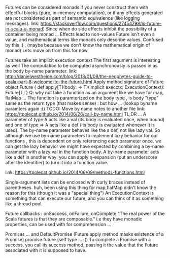Futures can be considered monads if you never construct them with effectful blocks (pure, in-memory computation), or if any effects generated are not considered as part of semantic equivalence (like logging messages). 
link: https://stackoverflow.com/questions/27454798/is-future-in-scala-a-monad)
Since when do side effects inhibit the possibility of a container being monad ...
Effects lead to non-values
Future isn't even a value, and mathematical terms like monads only describe values.
Confused by this :( , (maybe becasue we don't know the mathematical origin of monad)
Lets move on from this for now

Futures take an implicit execution context
The first argument is interesting as well
The computation to be computed asynchronously is passed in as the body by-name parameter. 
link: http://danielwestheide.com/blog/2013/01/09/the-neophytes-guide-to-scala-part-8-welcome-to-the-future.html
Apply method signature of Future 
object Future {
  def apply[T](body: => T)(implicit execctx: ExecutionContext): Future[T]
}
Q: why not take a function as an argument like we have for map, flatMap ...
The function is paramterized on the body type , is body "type" same as the return type (that makes sense) : but how ... (lookup byname paramters again :()
TODO: Move by name notes to another file
link: https://tpolecat.github.io/2014/06/26/call-by-name.html
TL;DR … A parameter of type A acts like a val (its body is evaluated once, when bound) and one of type => A acts like a def (its body is evaluated whenever it is used).
The by-name parameter behaves like the a def, not like lazy val. So although we use by-name parameters to implement lazy behavior for our  functions , this is dependent on only referencing each parameter once.
we can get the lazy behavior we might have expected by combining a by-name parameter with a lazy val in the function body.
A by-name parameter acts like a def in another way: you can apply η-expansion (put an underscore after the identifier) to turn it into a function value.

link: https://tpolecat.github.io/2014/06/09/methods-functions.html

Single-argument lists can be enclosed with curly braces instead of parentheses.
huh, been using this thing for map,flatMap didn't know the reason for this (though it was a "special thing")
An ExecutionContext is something that can execute our future, and you can think of it as something like a thread pool.

Future callbacks : onSuccess, onFailure, onComplete
"The real power of the Scala futures is that they are composable."
i.e they have monadic properties, can be used with for comprehension ...

Promises ... and DefaultPromise (Future apply method masks existence of a Promise)
promise.future (self type ... :()
To complete a Promise with a success, you call its success method, passing it the value that the Future associated with it is supposed to have.



